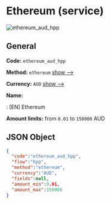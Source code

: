 
# Ethereum (service) 
![ethereum_aud_hpp](https://static.openfintech.io/payment_methods/ethereum_aud_hpp/logo.svg?w=400&c=v0.59.26#w200)  

## General 
 
**Code:** `ethereum_aud_hpp` 
 
**Method:** `ethereum` 
 [show -->](/payment-methods/ethereum/) 
 
**Currency:** `AUD` [show -->](/currencies/AUD/) 
 
**Name:** 
 
:	[EN] Ethereum 
 
**Amount limits:** from `0.01` to `150000` AUD 

## JSON Object 

```json
{
  "code":"ethereum_aud_hpp",
  "flow":"hpp",
  "method":"ethereum",
  "currency":"AUD",
  "fields":null,
  "amount_min":0.01,
  "amount_max":150000
}
```  
